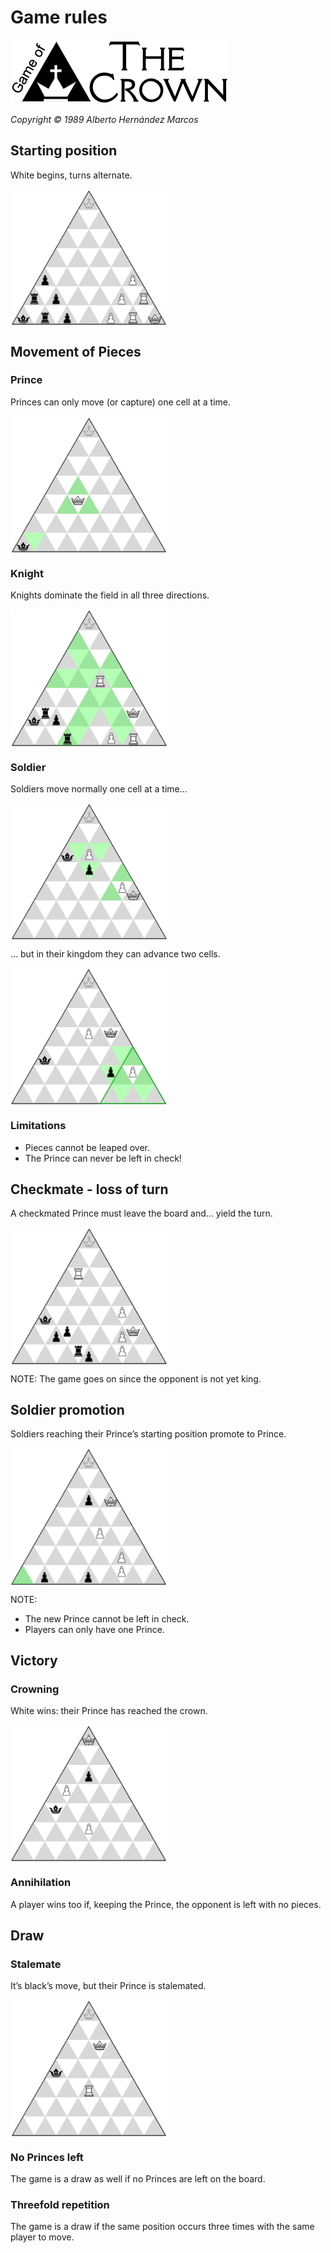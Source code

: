 # Game rules

![The Crown](/thecrown/docs/TheCrown_logo_S.png)

*Copyright © 1989 Alberto Hernández Marcos*

## Starting position
White begins, turns alternate.

<img align="center" src="TheCrown_StartingPosition.png" width="250">

## Movement of Pieces

### Prince

Princes can only move (or capture) one cell at a time.

<img align="center" src="TheCrown_PrinceMoves.png" width="250">

### Knight

Knights dominate the field in all three directions.

<img align="center" src="TheCrown_KnightMoves.png" width="250">

### Soldier

Soldiers move normally one cell at a time...

<img align="center" src="TheCrown_SoldierMoves.png" width="250">

… but in their kingdom they can advance two cells.

<img align="center" src="TheCrown_SoldierMovesInKingdom.png" width="250">

### Limitations

- Pieces cannot be leaped over.
- The Prince can never be left in check!

## Checkmate - loss of turn

A checkmated Prince must leave the board and… yield the turn.

<img align="center" src="TheCrown_Checkmate.png" width="250">

NOTE: The game goes on since the opponent  is not yet king.

## Soldier promotion

Soldiers reaching their Prince’s starting position promote to Prince.

<img align="center" src="TheCrown_SoldierPromotion.png" width="250">

NOTE:
- The new Prince cannot be left in check.
- Players can only have one Prince.


## Victory

### Crowning

White wins: their Prince has reached the crown.

<img align="center" src="TheCrown_PrinceCrowning.png" width="250">

### Annihilation

A player wins too if, keeping the Prince, the opponent is left with no pieces.

## Draw

### Stalemate

It’s black’s move, but their Prince is stalemated.

<img align="center" src="TheCrown_StalematedPrince.png" width="250">

### No Princes left

The game is a draw as well if no Princes are left on the board.

### Threefold repetition

The game is a draw if the same position occurs three times with the same player to move.
